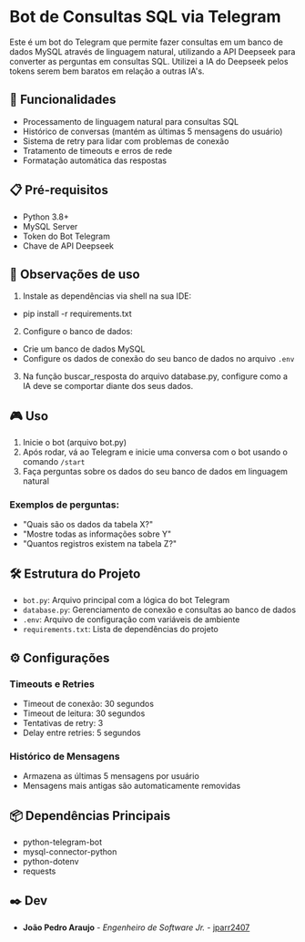 # Bot de Consultas SQL via Telegram

Este é um bot do Telegram que permite fazer consultas em um banco de dados MySQL através de linguagem natural, utilizando a API Deepseek para converter as perguntas em consultas SQL. Utilizei a IA do Deepseek pelos tokens serem bem baratos em relação a outras IA's. 

## 🚀 Funcionalidades

- Processamento de linguagem natural para consultas SQL
- Histórico de conversas (mantém as últimas 5 mensagens do usuário)
- Sistema de retry para lidar com problemas de conexão
- Tratamento de timeouts e erros de rede
- Formatação automática das respostas

## 📋 Pré-requisitos

- Python 3.8+
- MySQL Server
- Token do Bot Telegram
- Chave de API Deepseek

## 🔧 Observações de uso

1. Instale as dependências via shell na sua IDE:
- pip install -r requirements.txt
  
2. Configure o banco de dados:
- Crie um banco de dados MySQL
- Configure os dados de conexão do seu banco de dados no arquivo `.env`

3. Na função buscar_resposta do arquivo database.py, configure como a IA deve se comportar diante dos seus dados.

## 🎮 Uso

1. Inicie o bot (arquivo bot.py)
2. Após rodar, vá ao Telegram e inicie uma conversa com o bot usando o comando `/start`
3. Faça perguntas sobre os dados do seu banco de dados em linguagem natural
### Exemplos de perguntas:
- "Quais são os dados da tabela X?"
- "Mostre todas as informações sobre Y"
- "Quantos registros existem na tabela Z?"

## 🛠️ Estrutura do Projeto

- `bot.py`: Arquivo principal com a lógica do bot Telegram
- `database.py`: Gerenciamento de conexão e consultas ao banco de dados
- `.env`: Arquivo de configuração com variáveis de ambiente
- `requirements.txt`: Lista de dependências do projeto

## ⚙️ Configurações

### Timeouts e Retries
- Timeout de conexão: 30 segundos
- Timeout de leitura: 30 segundos
- Tentativas de retry: 3
- Delay entre retries: 5 segundos

### Histórico de Mensagens
- Armazena as últimas 5 mensagens por usuário
- Mensagens mais antigas são automaticamente removidas

## 📦 Dependências Principais

- python-telegram-bot
- mysql-connector-python
- python-dotenv
- requests

## ✒️ Dev

* **João Pedro Araujo** - *Engenheiro de Software Jr.* - [jparr2407](https://github.com/jparr2407)
